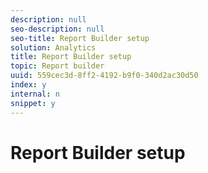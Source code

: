 ```yaml
---
description: null
seo-description: null
seo-title: Report Builder setup
solution: Analytics
title: Report Builder setup
topic: Report builder
uuid: 559cec3d-8ff2-4192-b9f0-340d2ac30d50
index: y
internal: n
snippet: y
---
```


# Report Builder setup

